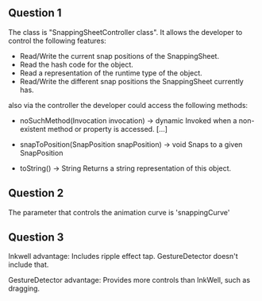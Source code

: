 ## Question 1

The class is "SnappingSheetController class".
It allows the developer to control the following features:
- Read/Write the current snap positions of the SnappingSheet.
- Read the hash code for the object.
- Read a representation of the runtime type of the object.
- Read/Write the different snap positions the SnappingSheet currently has.

also via the controller the developer could access the following methods:
- noSuchMethod(Invocation invocation) → dynamic
Invoked when a non-existent method or property is accessed. [...]

- snapToPosition(SnapPosition snapPosition) → void
Snaps to a given SnapPosition

- toString() → String
Returns a string representation of this object.


## Question 2
The parameter that controls the animation curve is 'snappingCurve'


## Question 3
Inkwell advantage: Includes ripple effect tap. GestureDetector doesn't include that.

GestureDetector advantage: Provides more controls than InkWell, such as dragging.


